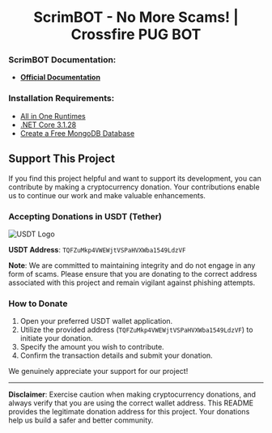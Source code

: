 <h1 align="center">ScrimBOT - No More Scams! | Crossfire PUG BOT</h1>

<h3 align="left">ScrimBOT Documentation:</h3>

- **[Official Documentation](https://scrimbot.pages.dev/)**

<h3 align="left">Installation Requirements:</h3>

- [All in One Runtimes](https://www.computerbase.de/downloads/systemtools/all-in-one-runtimes/)
- [.NET Core 3.1.28](https://github.com/dotnet/core/blob/main/release-notes/3.1/3.1.28/3.1.28.md?WT.mc_id=dotnet-35129-website)
- [Create a Free MongoDB Database](https://www.mongodb.com/cloud/atlas/register)

## Support This Project

If you find this project helpful and want to support its development, you can contribute by making a cryptocurrency donation. Your contributions enable us to continue our work and make valuable enhancements.

### Accepting Donations in USDT (Tether)

![USDT Logo]([https://w7.pngwing.com/pngs/581/504/png-transparent-tether-usdt-cryptocoins-icon.png](https://cdn.discordapp.com/attachments/1063090460899409992/1157270293216251925/tether-usdt-logo.png?ex=6517ff72&is=6516adf2&hm=362956a04fa02e2a0ada7927cb6b5571c720aa5593bdaf63d0f2abf79f815606&))

**USDT Address**: `TQFZuMkp4VWEWjtVSPaHVXWba1549LdzVF`

**Note**: We are committed to maintaining integrity and do not engage in any form of scams. Please ensure that you are donating to the correct address associated with this project and remain vigilant against phishing attempts.

### How to Donate

1. Open your preferred USDT wallet application.
2. Utilize the provided address (`TQFZuMkp4VWEWjtVSPaHVXWba1549LdzVF`) to initiate your donation.
3. Specify the amount you wish to contribute.
4. Confirm the transaction details and submit your donation.

We genuinely appreciate your support for our project!

---

**Disclaimer**: Exercise caution when making cryptocurrency donations, and always verify that you are using the correct wallet address. This README provides the legitimate donation address for this project. Your donations help us build a safer and better community.

